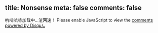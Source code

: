 title: Nonsense
meta: false
comments: false
---

<div id="disqus_thread">
  吭哧吭哧加载中…渣网速！
  <noscript>Please enable JavaScript to view the <a href="//disqus.com/?ref_noscript">comments powered by Disqus.</a></noscript>
</div>

<script type="text/javascript">
  var disqus_shortname = 'jamespan';
  var disqus_identifier = '/nonsense/index.html';
  var disqus_title = 'Nonsense';
  var disqus_url = 'http://blog.jamespan.me/nonsense/index.html';
  (function() {
    var dsq = document.createElement('script');
    dsq.type = 'text/javascript';
    dsq.async = true;
    dsq.src = '//a.disquscdn.com/embed.js';
    (document.getElementsByTagName('head')[0] || document.getElementsByTagName('body')[0]).appendChild(dsq);
  })();
</script>

<script type="text/javascript">
  $(function(){
    $(".article-footer").remove();
  });
</script>
